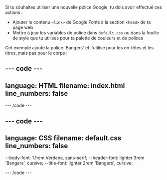 Si tu souhaites utiliser une nouvelle police Google, tu dois avoir effectué ces actions :

- Ajouter le contenu `<link>` de Google Fonts à la section `<head>` de ta page web
- Mettre à jour les variables de police dans `default.css` ou dans la feuille de style que tu utilises pour ta palette de couleurs et de polices

Cet exemple ajoute la police 'Bangers' et l'utilise pour les en-têtes et les titres, mais pas pour le corps :

--- code ---
---
language: HTML
filename: index.html
line_numbers: false
---

<!-- Importer des polices depuis Google -->
<link rel="preconnect" href="https://fonts.googleapis.com">
<link rel="preconnect" href="https://fonts.gstatic.com" crossorigin>
<link href="https://fonts.googleapis.com/css2?family=Bangers&display=swap" rel="stylesheet">

--- /code ---

--- code ---
---
language: CSS
filename: default.css
line_numbers: false
---

--body-font: 1.1rem Verdana, sans-serif;
--header-font: lighter 3rem 'Bangers', cursive;
--title-font: lighter 2rem 'Bangers', cursive;

--- /code ---
